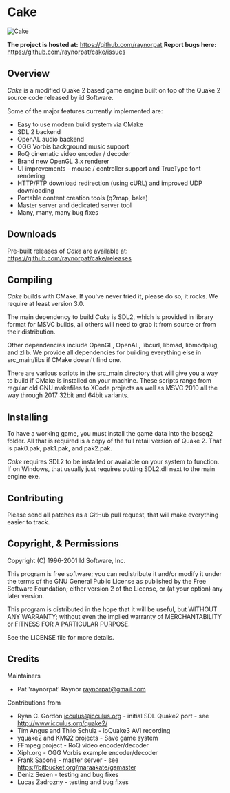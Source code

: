 # Cake
![Cake](https://github.com/raynorpat/cake/raw/master/docs/scrnshot.png)

**The project is hosted at:** https://github.com/raynorpat
**Report bugs here:** https://github.com/raynorpat/cake/issues

## Overview

_Cake_ is a modified Quake 2 based game engine built on top of the Quake 2 source code released by id Software.

Some of the major features currently implemented are:

  * Easy to use modern build system via CMake
  * SDL 2 backend
  * OpenAL audio backend
  * OGG Vorbis background music support
  * RoQ cinematic video encoder / decoder
  * Brand new OpenGL 3.x renderer
  * UI improvements - mouse / controller support and TrueType font rendering
  * HTTP/FTP download redirection (using cURL) and improved UDP downloading
  * Portable content creation tools (q2map, bake)
  * Master server and dedicated server tool
  * Many, many, many bug fixes

## Downloads

Pre-built releases of _Cake_ are available at: https://github.com/raynorpat/cake/releases

## Compiling

_Cake_ builds with CMake. If you've never tried it, please do so, it rocks. We require at least version 3.0.

The main dependency to build _Cake_ is SDL2, which is provided in library format for MSVC builds, all others will need to grab it
from source or from their distribution.

Other dependencies include OpenGL, OpenAL, libcurl, libmad, libmodplug, and zlib.
We provide all dependencies for building everything else in src_main/libs if CMake doesn't find one.

There are various scripts in the src_main directory that will give you a way to build if CMake is installed on your machine. These scripts range from
regular old GNU makefiles to XCode projects as well as MSVC 2010 all the way through 2017 32bit and 64bit variants.

## Installing

To have a working game, you must install the game data into the baseq2 folder. 
All that is required is a copy of the full retail version of Quake 2. That is pak0.pak, pak1.pak, and pak2.pak.

_Cake_ requires SDL2 to be installed or available on your system to function.
If on Windows, that usually just requires putting SDL2.dll next to the main engine exe.

## Contributing

Please send all patches as a GitHub pull request, that will make everything easier to track.

## Copyright, & Permissions

Copyright (C) 1996-2001 Id Software, Inc.

This program is free software; you can redistribute it and/or modify it under 
the terms of the GNU General Public License as published by the Free Software 
Foundation; either version 2 of the License, or (at your option) any later 
version.

This program is distributed in the hope that it will be useful, but WITHOUT ANY 
WARRANTY; without even the implied warranty of MERCHANTABILITY or FITNESS FOR A 
PARTICULAR PURPOSE.

See the LICENSE file for more details.

## Credits

Maintainers

  * Pat 'raynorpat' Raynor <raynorpat@gmail.com>
  
Contributions from

  * Ryan C. Gordon <icculus@icculus.org> - initial SDL Quake2 port - see http://www.icculus.org/quake2/
  * Tim Angus and Thilo Schulz - ioQuake3 AVI recording
  * yquake2 and KMQ2 projects - Save game system
  * FFmpeg project - RoQ video encoder/decoder
  * Xiph.org - OGG Vorbis example encoder/decoder
  * Frank Sapone - master server - see https://bitbucket.org/maraakate/gsmaster
  * Deniz Sezen - testing and bug fixes
  * Lucas Zadrozny - testing and bug fixes